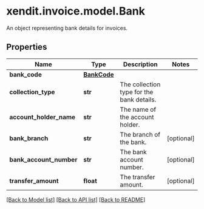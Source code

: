 # xendit.invoice.model.Bank

An object representing bank details for invoices.

## Properties
Name | Type | Description | Notes
------------ | ------------- | ------------- | -------------
**bank_code** | [**BankCode**](BankCode.md) |  | 
**collection_type** | **str** | The collection type for the bank details. | 
**account_holder_name** | **str** | The name of the account holder. | 
**bank_branch** | **str** | The branch of the bank. | [optional] 
**bank_account_number** | **str** | The bank account number. | [optional] 
**transfer_amount** | **float** | The transfer amount. | [optional] 

[[Back to Model list]](../README.md#documentation-for-models) [[Back to API list]](../README.md#documentation-for-api-endpoints) [[Back to README]](../README.md)


